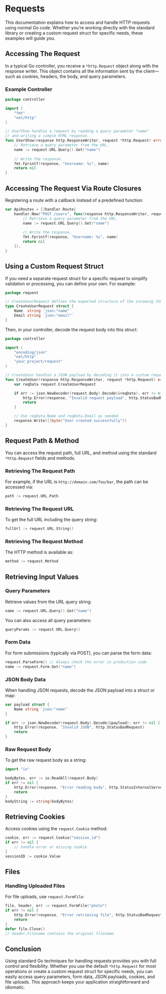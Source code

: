 # Requests

This documentation explains how to access and handle HTTP requests using normal Go code. Whether you’re working directly with the standard library or creating a custom request struct for specific needs, these examples will guide you.

## Accessing The Request

In a typical Go controller, you receive a `*http.Request` object along with the response writer. This object contains all the information sent by the client—such as cookies, headers, the body, and query parameters.

### Example Controller

```go
package controller

import (
	"fmt"
	"net/http"
)

// UserShow handles a request by reading a query parameter "name"
// and writing a simple HTML response.
func UserShow(response http.ResponseWriter, request *http.Request) error {
	// Retrieve a query parameter from the URL.
	name := request.URL.Query().Get("name")
	
	// Write the response.
	fmt.Fprintf(response, "Username: %s", name)
	return nil
}
```

## Accessing The Request Via Route Closures

Registering a route with a callback instead of a predefined function:

```go
var ApiRoutes = []handler.Route{
	handler.New("POST /users", func(response http.ResponseWriter, request *http.Request) error {
    	// Retrieve a query parameter from the URL.
    	name := request.URL.Query().Get("name")
  	
    	// Write the response.
    	fmt.Fprintf(response, "Username: %s", name)
    	return nil
	}),
}
```

## Using a Custom Request Struct

If you need a separate request struct for a specific request to simplify validation or processing, you can define your own. For example:

```go
package request

// CreateUserRequest defines the expected structure of the incoming JSON payload.
type CreateUserRequest struct {
	Name  string `json:"name"`
	Email string `json:"email"`
}
```

Then, in your controller, decode the request body into this struct:

```go
package controller

import (
	"encoding/json"
	"net/http"
	"your_project/request"
)

// CreateUser handles a JSON payload by decoding it into a custom request struct.
func CreateUser(response http.ResponseWriter, request *http.Request) error {
	var reqData request.CreateUserRequest

	if err := json.NewDecoder(request.Body).Decode(&reqData); err != nil {
		http.Error(response, "Invalid request payload", http.StatusBadRequest)
		return
	}

	// Use reqData.Name and reqData.Email as needed.
	response.Write([]byte("User created successfully"))
}
```

## Request Path & Method

You can access the request path, full URL, and method using the standard `*http.Request` fields and methods.

### Retrieving The Request Path

For example, if the URL is `http://domain.com/foo/bar`, the path can be accessed via:

```go
path := request.URL.Path
```

### Retrieving The Request URL

To get the full URL including the query string:

```go
fullUrl := request.URL.String()
```

### Retrieving The Request Method

The HTTP method is available as:

```go
method := request.Method
```

## Retrieving Input Values

### Query Parameters

Retrieve values from the URL query string:

```go
name := request.URL.Query().Get("name")
```

You can also access all query parameters:

```go
queryParams := request.URL.Query()
```

### Form Data

For form submissions (typically via POST), you can parse the form data:

```go
request.ParseForm() // Always check the error in production code
name := request.Form.Get("name")
```

### JSON Body Data

When handling JSON requests, decode the JSON payload into a struct or map:

```go
var payload struct {
	Name string `json:"name"`
}

if err := json.NewDecoder(request.Body).Decode(&payload); err != nil {
	http.Error(response, "Invalid JSON", http.StatusBadRequest)
	return
}
```

### Raw Request Body

To get the raw request body as a string:

```go
import "io"

bodyBytes, err := io.ReadAll(request.Body)
if err != nil {
	http.Error(response, "Error reading body", http.StatusInternalServerError)
	return
}
bodyString := string(bodyBytes)
```

## Retrieving Cookies

Access cookies using the `request.Cookie` method:

```go
cookie, err := request.Cookie("session_id")
if err != nil {
	// handle error or missing cookie
}
sessionID := cookie.Value
```

## Files

### Handling Uploaded Files

For file uploads, use `request.FormFile`:

```go
file, header, err := request.FormFile("photo")
if err != nil {
	http.Error(response, "Error retrieving file", http.StatusBadRequest)
	return
}
defer file.Close()
// header.Filename contains the original filename.
```

## Conclusion

Using standard Go techniques for handling requests provides you with full control and flexibility. Whether you use the default `*http.Request` for most operations or create a custom request struct for specific needs, you can easily access query parameters, form data, JSON payloads, cookies, and file uploads. This approach keeps your application straightforward and idiomatic.
